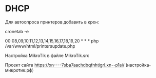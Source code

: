 # DHCP

Для автоопроса принтеров добавить в крон:

cronetab -e

00 08,09,10,11,12,13,14,15,16,17,18,19,20 * * * php /var/www/html/printersupdate.php

Настройка MikroTik в файле MikroTik.src

Проект сайта https://xn----7sba7aachdbqfnhtigrl.xn--p1ai/ (настройка-микротик.рф)

#
##
#
